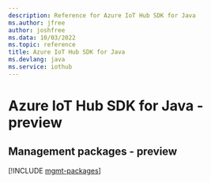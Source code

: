 ```yaml
---
description: Reference for Azure IoT Hub SDK for Java
ms.author: jfree
author: joshfree
ms.data: 10/03/2022
ms.topic: reference
title: Azure IoT Hub SDK for Java
ms.devlang: java
ms.service: iothub
---
```

# Azure IoT Hub SDK for Java - preview

## Management packages - preview
[!INCLUDE [mgmt-packages](iot-hub-mgmt-index.md)]